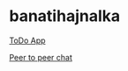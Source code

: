 # banatihajnalka

[ToDo App](https://github.com/banatihajnalka/todo-app)

[Peer to peer chat](https://github.com/banatihajnalka/p2p-chat)

